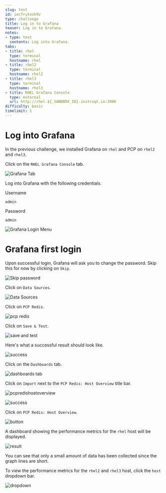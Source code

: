 ```yaml
---
slug: test
id: iecfrutosh9v
type: challenge
title: Log in to Grafana
teaser: Log in to Grafana.
notes:
- type: text
  contents: Log into Grafana.
tabs:
- title: rhel
  type: terminal
  hostname: rhel
- title: rhel2
  type: terminal
  hostname: rhel2
- title: rhel3
  type: terminal
  hostname: rhel3
- title: RHEL Grafana Console
  type: external
  url: http://rhel.${_SANDBOX_ID}.instruqt.io:3000
difficulty: basic
timelimit: 1
---
```

Log into Grafana
===
In the previous challenge, we installed Grafana on `rhel` and PCP on `rhel2` and `rhel3`.

Click on the `RHEL Grafana Console` tab.

![Grafana Tab](../assets/grafanatab.png)

Log into Grafana with the following credentials.

Username

```text
admin
```

Password

```text
admin
```

![Grafana Login Menu](../assets/grafanaloginmenu.png)

Grafana first login
===
Upon successful login, Grafana will ask you to change the password. Skip this for now by clicking on `Skip`.

![Skip password](../assets/skippassword.png)

Click on `Data Sources`.

![Data Sources](../assets/datasources.png)

Click on `PCP Redis`.

![pcp redis](../assets/pcpredis.png)

Click on `Save & Test`.

![save and test](../assets/savetest.png)

Here's what a successful result should look like.

![success](../assets/savetestsuccess.png)

Click on the `Dashboards` tab.

![dashboards tab](../assets/dashboardstab.png)

Click on `Import` next to the `PCP Redis: Host Overview` title bar.

![pcpredishostoverview](../assets/pcpredishostoverview.png)

![success](../assets/pcpredishostoverviewsuccess.png)

Click on `PCP Redis: Host Overview`.

![button](../assets/pcpredishostoverviewclick.png)

A dashboard showing the performance metrics for the `rhel` host will be displayed.

![result](../assets/dashboard.png)

You can see that only a small amount of data has been collected since the graph lines are short.

To view the performance metrics for the `rhel2` and `rhel3` host, click the `host` dropdown bar.

![dropdown](../assets/dropdown.png)
